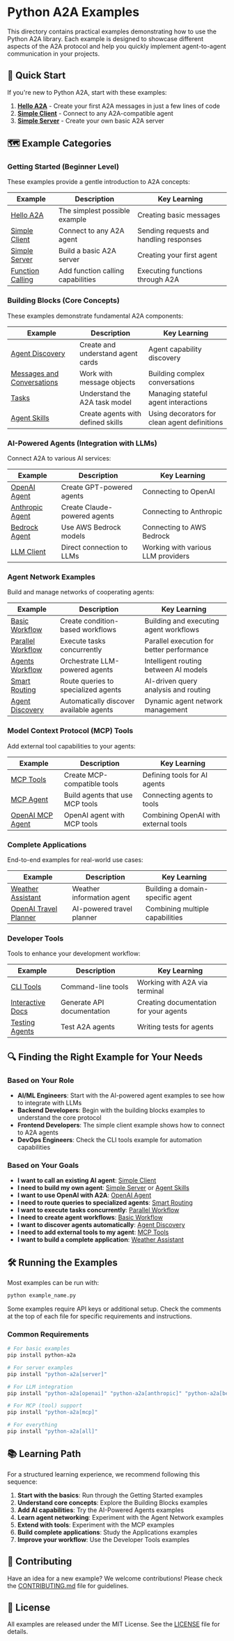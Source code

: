 # Python A2A Examples

This directory contains practical examples demonstrating how to use the Python A2A library. Each example is designed to showcase different aspects of the A2A protocol and help you quickly implement agent-to-agent communication in your projects.

## 🚀 Quick Start

If you're new to Python A2A, start with these examples:

1. [**Hello A2A**](getting_started/hello_a2a.py) - Create your first A2A messages in just a few lines of code
2. [**Simple Client**](getting_started/simple_client.py) - Connect to any A2A-compatible agent
3. [**Simple Server**](getting_started/simple_server.py) - Create your own basic A2A server

## 🗺️ Example Categories

### Getting Started (Beginner Level)

These examples provide a gentle introduction to A2A concepts:

| Example | Description | Key Learning |
|---------|-------------|--------------|
| [Hello A2A](getting_started/hello_a2a.py) | The simplest possible example | Creating basic messages |
| [Simple Client](getting_started/simple_client.py) | Connect to any A2A agent | Sending requests and handling responses |
| [Simple Server](getting_started/simple_server.py) | Build a basic A2A server | Creating your first agent |
| [Function Calling](getting_started/function_calling.py) | Add function calling capabilities | Executing functions through A2A |

### Building Blocks (Core Concepts)

These examples demonstrate fundamental A2A components:

| Example | Description | Key Learning |
|---------|-------------|--------------|
| [Agent Discovery](building_blocks/agent_discovery.py) | Create and understand agent cards | Agent capability discovery |
| [Messages and Conversations](building_blocks/messages_and_conversations.py) | Work with message objects | Building complex conversations |
| [Tasks](building_blocks/tasks.py) | Understand the A2A task model | Managing stateful agent interactions |
| [Agent Skills](building_blocks/agent_skills.py) | Create agents with defined skills | Using decorators for clean agent definitions |

### AI-Powered Agents (Integration with LLMs)

Connect A2A to various AI services:

| Example | Description | Key Learning |
|---------|-------------|--------------|
| [OpenAI Agent](ai_powered_agents/openai_agent.py) | Create GPT-powered agents | Connecting to OpenAI |
| [Anthropic Agent](ai_powered_agents/anthropic_agent.py) | Create Claude-powered agents | Connecting to Anthropic |
| [Bedrock Agent](ai_powered_agents/bedrock_agent.py) | Use AWS Bedrock models | Connecting to AWS Bedrock |
| [LLM Client](ai_powered_agents/llm_client.py) | Direct connection to LLMs | Working with various LLM providers |

### Agent Network Examples

Build and manage networks of cooperating agents:

| Example | Description | Key Learning |
|---------|-------------|--------------|
| [Basic Workflow](agent_network/basic_workflow.py) | Create condition-based workflows | Building and executing agent workflows |
| [Parallel Workflow](agent_network/parallel_workflow.py) | Execute tasks concurrently | Parallel execution for better performance |
| [Agents Workflow](agent_network/agents_workflow.py) | Orchestrate LLM-powered agents | Intelligent routing between AI models |
| [Smart Routing](agent_network/smart_routing.py) | Route queries to specialized agents | AI-driven query analysis and routing |
| [Agent Discovery](agent_network/agent_discovery.py) | Automatically discover available agents | Dynamic agent network management |

### Model Context Protocol (MCP) Tools

Add external tool capabilities to your agents:

| Example | Description | Key Learning |
|---------|-------------|--------------|
| [MCP Tools](mcp/mcp_tools.py) | Create MCP-compatible tools | Defining tools for AI agents |
| [MCP Agent](mcp/mcp_agent.py) | Build agents that use MCP tools | Connecting agents to tools |
| [OpenAI MCP Agent](mcp/openai_mcp_agent.py) | OpenAI agent with MCP tools | Combining OpenAI with external tools |

### Complete Applications

End-to-end examples for real-world use cases:

| Example | Description | Key Learning |
|---------|-------------|--------------|
| [Weather Assistant](applications/weather_assistant.py) | Weather information agent | Building a domain-specific agent |
| [OpenAI Travel Planner](applications/openai_travel_planner.py) | AI-powered travel planner | Combining multiple capabilities |

### Developer Tools

Tools to enhance your development workflow:

| Example | Description | Key Learning |
|---------|-------------|--------------|
| [CLI Tools](developer_tools/cli_tools.py) | Command-line tools | Working with A2A via terminal |
| [Interactive Docs](developer_tools/interactive_docs.py) | Generate API documentation | Creating documentation for your agents |
| [Testing Agents](developer_tools/testing_agents.py) | Test A2A agents | Writing tests for agents |

## 🔍 Finding the Right Example for Your Needs

### Based on Your Role

- **AI/ML Engineers**: Start with the AI-powered agent examples to see how to integrate with LLMs
- **Backend Developers**: Begin with the building blocks examples to understand the core protocol
- **Frontend Developers**: The simple client example shows how to connect to A2A agents
- **DevOps Engineers**: Check the CLI tools example for automation capabilities

### Based on Your Goals

- **I want to call an existing AI agent**: [Simple Client](getting_started/simple_client.py)
- **I need to build my own agent**: [Simple Server](getting_started/simple_server.py) or [Agent Skills](building_blocks/agent_skills.py)
- **I want to use OpenAI with A2A**: [OpenAI Agent](ai_powered_agents/openai_agent.py)
- **I need to route queries to specialized agents**: [Smart Routing](agent_network/smart_routing.py)
- **I want to execute tasks concurrently**: [Parallel Workflow](agent_network/parallel_workflow.py)
- **I need to create agent workflows**: [Basic Workflow](agent_network/basic_workflow.py)
- **I want to discover agents automatically**: [Agent Discovery](agent_network/agent_discovery.py)
- **I need to add external tools to my agent**: [MCP Tools](mcp/mcp_tools.py)
- **I want to build a complete application**: [Weather Assistant](applications/weather_assistant.py)

## 🛠️ Running the Examples

Most examples can be run with:

```bash
python example_name.py
```

Some examples require API keys or additional setup. Check the comments at the top of each file for specific requirements and instructions.

### Common Requirements

```bash
# For basic examples
pip install python-a2a

# For server examples
pip install "python-a2a[server]"

# For LLM integration
pip install "python-a2a[openai]" "python-a2a[anthropic]" "python-a2a[bedrock]"

# For MCP (tool) support
pip install "python-a2a[mcp]"

# For everything
pip install "python-a2a[all]"
```

## 📚 Learning Path

For a structured learning experience, we recommend following this sequence:

1. **Start with the basics**: Run through the Getting Started examples
2. **Understand core concepts**: Explore the Building Blocks examples
3. **Add AI capabilities**: Try the AI-Powered Agents examples
4. **Learn agent networking**: Experiment with the Agent Network examples
5. **Extend with tools**: Experiment with the MCP examples
6. **Build complete applications**: Study the Applications examples
7. **Improve your workflow**: Use the Developer Tools examples

## 🤝 Contributing

Have an idea for a new example? We welcome contributions! Please check the [CONTRIBUTING.md](../CONTRIBUTING.md) file for guidelines.

## 📄 License

All examples are released under the MIT License. See the [LICENSE](../LICENSE) file for details.